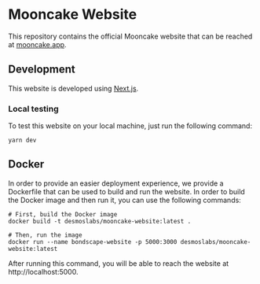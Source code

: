 # Mooncake Website

This repository contains the official Mooncake website that can be reached at [mooncake.app](https://mooncake.app).

## Development

This website is developed using [Next.js](https://nextjs.org).

### Local testing

To test this website on your local machine, just run the following command:

```
yarn dev
```

## Docker

In order to provide an easier deployment experience, we provide a Dockerfile that can be used to build and run the
website. In order to build the Docker image and then run it, you can use the following commands:

```shell
# First, build the Docker image
docker build -t desmoslabs/mooncake-website:latest .

# Then, run the image
docker run --name bondscape-website -p 5000:3000 desmoslabs/mooncake-website:latest 
```

After running this command, you will be able to reach the website at http://localhost:5000.